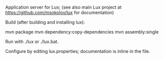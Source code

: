Application server for Lux; (see also main Lux project at 
https://github.com/msokolov/lux for documentation)

Build (after building and installing lux):

mvn package
mvn dependency:copy-dependencies
mvn assembly:single

Run with ./lux or ./lux.bat.

Configure by editing lux.properties; documentation is inline in the file.


